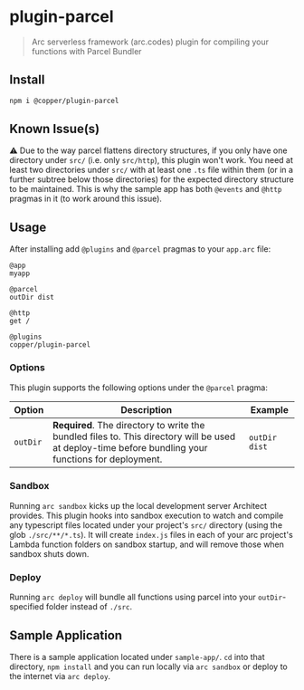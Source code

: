 # plugin-parcel

> Arc serverless framework (arc.codes) plugin for compiling your functions with Parcel Bundler

## Install

```bash
npm i @copper/plugin-parcel
```

## Known Issue(s)

⚠️ Due to the way parcel flattens directory structures, if you only have one
directory under `src/` (i.e. only `src/http`), this plugin won't work. You need
at least two directories under `src/` with at least one `.ts` file within them
(or in a further subtree below those directories) for the expected directory
structure to be maintained. This is why the sample app has both `@events` and
`@http` pragmas in it (to work around this issue).

## Usage

After installing add `@plugins` and `@parcel` pragmas to your `app.arc` file:

```arc
@app
myapp

@parcel
outDir dist

@http
get /

@plugins
copper/plugin-parcel
```

### Options

This plugin supports the following options under the `@parcel` pragma:

|Option|Description|Example|
|---|---|---|
|`outDir`|**Required**. The directory to write the bundled files to. This directory will be used at deploy-time before bundling your functions for deployment.|`outDir dist`|

### Sandbox

Running `arc sandbox` kicks up the local development server Architect provides.
This plugin hooks into sandbox execution to watch and compile any typescript
files located under your project's `src/` directory (using the glob
`./src/**/*.ts`). It will create `index.js` files in each of your arc project's
Lambda function folders on sandbox startup, and will remove those when sandbox
shuts down.

### Deploy

Running `arc deploy` will bundle all functions using parcel into your
`outDir`-specified folder instead of `./src`.

## Sample Application

There is a sample application located under `sample-app/`. `cd` into that
directory, `npm install` and you can run locally via `arc sandbox` or deploy to
the internet via `arc deploy`.
